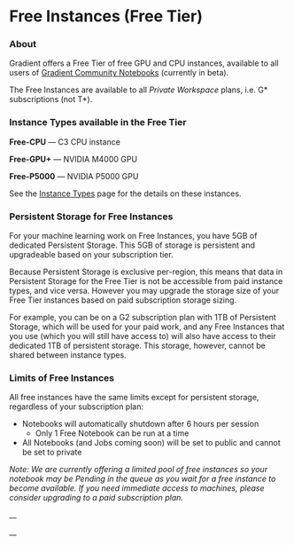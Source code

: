# Free Instances \(Free Tier\)

### About

Gradient offers a Free Tier of free GPU and CPU instances, available to all users of [Gradient Community Notebooks](../notebooks/public-notebooks.md) \(currently in beta\).

The Free Instances are available to all _Private Workspace_ plans, i.e. G\* subscriptions \(not T\*\). 

### Instance Types available in the Free Tier

**Free-CPU** —
 C3 CPU instance

**Free-GPU+** —
 NVIDIA M4000 GPU

**Free-P5000** —
 NVIDIA P5000 GPU

See the [Instance Types](instance-types.md) page for the details on these instances.

### Persistent Storage for Free Instances

For your machine learning work on Free Instances, you have 5GB of dedicated Persistent Storage. This 5GB of storage is persistent and upgradeable based on your subscription tier.

Because Persistent Storage is exclusive per-region, this means that data in Persistent Storage for the Free Tier is not be accessible from paid instance types, and vice versa. However you may upgrade the storage size of your Free Tier instances based on paid subscription storage sizing.

For example, you can be on a G2 subscription plan with 1TB of Persistent Storage, which will be used for your paid work, and any Free Instances that you use \(which you will still have access to\) will also have access to their dedicated 1TB of persistent storage.  This storage, however, cannot be shared between instance types.

### Limits of Free Instances

All free instances have the same limits except for persistent storage, regardless of your subscription plan:

* Notebooks will automatically shutdown after 6 hours per session
  * Only 1 Free Notebook can be run at a time 
* All Notebooks \(and Jobs coming soon\) will be set to public and cannot be set to private

_Note: We are currently offering a limited pool of free instances so your notebook may be Pending in the queue as you wait for a free instance to become available. If you need immediate access to machines, please consider upgrading to a paid subscription plan._

\_\_

\_\_

